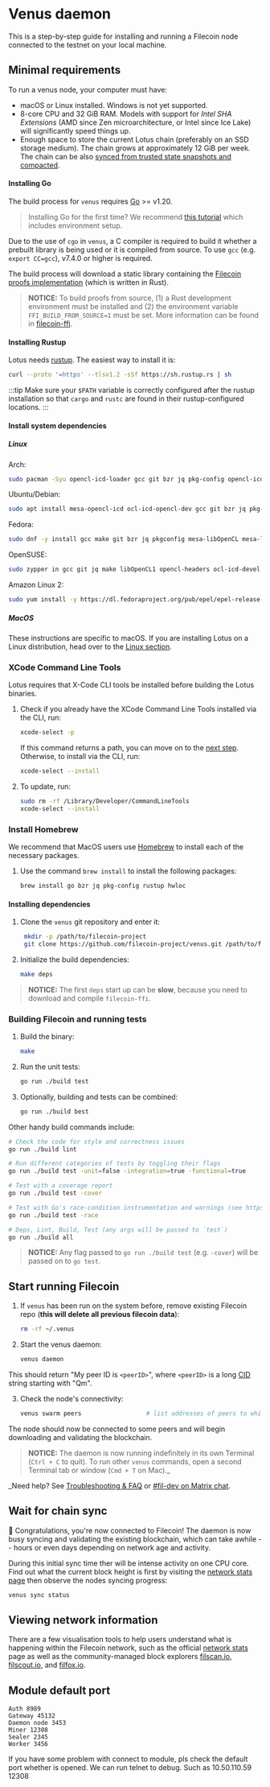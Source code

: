 # Venus daemon

This is a step-by-step guide for installing and running a Filecoin node connected to the testnet on your local machine.

## Minimal requirements

To run a venus node, your computer must have:

- macOS or Linux installed. Windows is not yet supported.
- 8-core CPU and 32 GiB RAM. Models with support for _Intel SHA Extensions_ (AMD since Zen microarchitecture, or Intel since Ice Lake) will significantly speed things up.
- Enough space to store the current Lotus chain (preferably on an SSD storage medium). The chain grows at approximately 12 GiB per week. The chain can be also [synced from trusted state snapshots and compacted](../guide/Chain.md).

#### Installing Go

The build process for `venus` requires [Go](https://golang.org/doc/install) >= v1.20.

> Installing Go for the first time? We recommend [this tutorial](https://www.ardanlabs.com/blog/2016/05/installing-go-and-your-workspace.html) which includes environment setup.

Due to the use of `cgo` in `venus`, a C compiler is required to build it whether a prebuilt library is being used or it is compiled from source. To use `gcc` (e.g. `export CC=gcc`), v7.4.0 or higher is required.

The build process will download a static library containing the [Filecoin proofs implementation](https://github.com/filecoin-project/rust-fil-proofs) (which is written in Rust).

> **NOTICE:** To build proofs from source, (1) a Rust development environment must be installed and (2) the environment variable `FFI_BUILD_FROM_SOURCE=1` must be set. More information can be found in [filecoin-ffi](https://github.com/filecoin-project/filecoin-ffi).

#### Installing Rustup

Lotus needs [rustup](https://rustup.rs). The easiest way to install it is:

```sh
curl --proto '=https' --tlsv1.2 -sSf https://sh.rustup.rs | sh
```

:::tip
Make sure your `$PATH` variable is correctly configured after the rustup installation so that `cargo` and `rustc` are found in their rustup-configured locations.
:::


#### Install system dependencies

##### Linux

Arch:

```bash
sudo pacman -Syu opencl-icd-loader gcc git bzr jq pkg-config opencl-icd-loader opencl-headers hwloc
```

Ubuntu/Debian:

```bash
sudo apt install mesa-opencl-icd ocl-icd-opencl-dev gcc git bzr jq pkg-config curl clang build-essential hwloc libhwloc-dev wget -y && sudo apt upgrade -y
```

Fedora:

```bash
sudo dnf -y install gcc make git bzr jq pkgconfig mesa-libOpenCL mesa-libOpenCL-devel opencl-headers ocl-icd ocl-icd-devel clang llvm wget hwloc libhwloc-dev
```

OpenSUSE:

```bash
sudo zypper in gcc git jq make libOpenCL1 opencl-headers ocl-icd-devel clang llvm hwloc && sudo ln -s /usr/lib64/libOpenCL.so.1 /usr/lib64/libOpenCL.so
```

Amazon Linux 2:

```bash
sudo yum install -y https://dl.fedoraproject.org/pub/epel/epel-release-latest-7.noarch.rpm; sudo yum install -y git gcc bzr jq pkgconfig clang llvm mesa-libGL-devel opencl-headers ocl-icd ocl-icd-devel hwloc-devel
```

##### MacOS

These instructions are specific to macOS. If you are installing Lotus on a Linux distribution, head over to the [Linux section](#linux).

### XCode Command Line Tools

Lotus requires that X-Code CLI tools be installed before building the Lotus binaries.

1. Check if you already have the XCode Command Line Tools installed via the CLI, run:

   ```sh
   xcode-select -p
   ```

   If this command returns a path, you can move on to the [next step](#install-homebrew). Otherwise, to install via the CLI, run:

   ```sh
   xcode-select --install
   ```

1. To update, run:

   ```sh
   sudo rm -rf /Library/Developer/CommandLineTools
   xcode-select --install
   ```

### Install Homebrew

We recommend that MacOS users use [Homebrew](https://brew.sh) to install each of the necessary packages.

1. Use the command `brew install` to install the following packages:

   ```sh
   brew install go bzr jq pkg-config rustup hwloc
   ```

#### Installing dependencies

1. Clone the `venus` git repository and enter it:

   ```sh
    mkdir -p /path/to/filecoin-project
    git clone https://github.com/filecoin-project/venus.git /path/to/filecoin-project/venus
   ```

2. Initialize the build dependencies:

    ```sh
    make deps
    ```

 > **NOTICE:** The first `deps` start up can be **slow**, because you need to download and compile `filecoin-ffi`.

### Building Filecoin and running tests

1. Build the binary:
    ```sh
    make
    ```

2. Run the unit tests:
    ```sh
    go run ./build test
    ```

3. Optionally, building and tests can be combined:
    ```sh
    go run ./build best
    ```

Other handy build commands include:

```sh
# Check the code for style and correctness issues
go run ./build lint

# Run different categories of tests by toggling their flags
go run ./build test -unit=false -integration=true -functional=true

# Test with a coverage report
go run ./build test -cover

# Test with Go's race-condition instrumentation and warnings (see https://blog.golang.org/race-detector)
go run ./build test -race

# Deps, Lint, Build, Test (any args will be passed to `test`)
go run ./build all
```

> **NOTICE:** Any flag passed to `go run ./build test` (e.g. `-cover`) will be passed on to `go test`.

## Start running Filecoin

1. If `venus` has been run on the system before, remove existing Filecoin repo (**this will delete all previous filecoin data**):
    ```sh
    rm -rf ~/.venus
    ```

2. Start the venus daemon:
    ```sh
    venus daemon
    ```
    
This should return "My peer ID is `<peerID>`", where `<peerID>` is a long [CID](https://github.com/filecoin-project/specs/blob/master/definitions.md#cid) string starting with "Qm".

3. Check the node's connectivity:
    ```sh
    venus swarm peers                  # list addresses of peers to which you're connected
    ```

The node should now be connected to some peers and will begin downloading and validating the blockchain.


 > **NOTICE:** The daemon is now running indefinitely in its own Terminal (`Ctrl + C` to quit). To run other `venus` commands, open a second Terminal tab or window (`Cmd + T` on Mac)._

_Need help? See [Troubleshooting & FAQ](../guide/Troubleshooting-&-FAQ) or [#fil-dev on Matrix chat](https://riot.im/app/#/room/#fil-dev:matrix.org).

## Wait for chain sync
🎉 Congratulations, you're now connected to Filecoin! The daemon is now busy syncing and validating the existing blockchain, which can take awhile -- hours or even days depending on network age and activity.

During this initial sync time ther will be intense activity on one CPU core. Find out what the current block height is first by visiting the [network stats page](https://stats.testnet.filecoin.io) then observe the nodes syncing progress:
```sh
venus sync status
````

## Viewing network information

There are a few visualisation tools to help users understand what is happening within the Filecoin network, such as the official [network stats](http://stats.testnet.filecoin.io/) page as well as the community-managed block explorers [filscan.io](https://filscan.io), [filscout.io](https://filscout.io), and [filfox.io](https://filfox.io/).

## Module default port

```shell
Auth 8989
Gateway 45132
Daemon node 3453
Miner 12308
Sealer 2345
Worker 3456
```
If you have some problem with connect to module, pls check the default port whether is opened. We can run telnet to debug. Such as 10.50.110.59 12308
